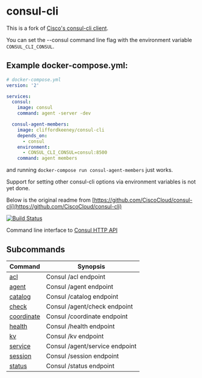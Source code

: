 # consul-cli

This is a fork of [Cisco's consul-cli client](https://github.com/CiscoCloud/consul-cli).  

You can set the --consul command line flag with the environment variable `CONSUL_CLI_CONSUL`.
 
## Example docker-compose.yml:
```yml
# docker-compose.yml
version: '2'

services:
  consul:
    image: consul
    command: agent -server -dev

  consul-agent-members:
    image: cliffordkeeney/consul-cli
    depends_on:
      - consul
    environment:
      - CONSUL_CLI_CONSUL=consul:8500
    command: agent members
```
 
 and running `docker-compose run consul-agent-members` just works.
 
 Support for setting other consul-cli options via environment variables is not yet done.
 
 Below is the original readme from [https://github.com/CiscoCloud/consul-cli](https://github.com/CiscoCloud/consul-cli) 
 

[![Build Status](https://travis-ci.org/CiscoCloud/consul-cli.svg)](https://travis-ci.org/CiscoCloud/consul-cli)

Command line interface to [Consul HTTP API](https://consul.io/docs/agent/http.html)

## Subcommands

| Command | Synopsis |
| ------- | -------- |
| [acl](https://github.com/CiscoCloud/consul-cli/wiki/ACL) | Consul /acl endpoint
| [agent](https://github.com/CiscoCloud/consul-cli/wiki/Agent) | Consul /agent endpoint
| [catalog](https://github.com/CiscoCloud/consul-cli/wiki/Agent) | Consul /catalog endpoint
| [check](https://github.com/CiscoCloud/consul-cli/wiki/Check) | Consul /agent/check endpoint
| [coordinate](https://github.com/CiscoCloud/consul-cli/wiki/Coordinate) | Consul /coordinate endpoint
| [health](https://github.com/CiscoCloud/consul-cli/wiki/Health) | Consul /health endpoint
| [kv](https://github.com/CiscoCloud/consul-cli/wiki/KV) | Consul /kv endpoint
| [service](https://github.com/CiscoCloud/consul-cli/wiki/Service) | Consul /agent/service endpoint
| [session](https://github.com/CiscoCloud/consul-cli/wiki/Session) | Consul /session endpoint
| [status](https://github.com/CiscoCloud/consul-cli/wiki/Status) | Consul /status endpoint
